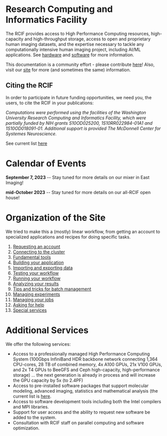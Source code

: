 # Research Computing and Informatics Facility
The RCIF provides access to High Performance Computing resources, high-capacity and high-throughput storage, access to open and proprietary human imaging datasets, and the expertise necessary to tackle any computationally intensive human imaging project, including AI/ML applications. See [hardware](system-info/hpc-hardware.md) and [software](software/software.md) for more information.

This documentation is a community effort - please contribute [here](https://github.com/rcifw/rcifw.github.io)! Also, visit our [site](https://sites.wustl.edu/chpc/) for more (and sometimes the same) information.

## Citing the RCIF
In order to participate in future funding opportunities, we need you, the users, to cite the RCIF in your publications:

_Computations were performed using the facilities of the Washington University Research Computing and Informatics Facility, which were partially funded by NIH grants S10OD025200, 1S10RR022984-01A1 and 1S10OD018091-01. Additional support is provided The McDonnell Center for Systemes Neuroscience._

See current list [here](publications.md)

# Calendar of Events
**September 7, 2023** -- Stay tuned for more details on our mixer in East Imaging!

**mid-October 2023** -- Stay tuned for more details on our all-RCIF open house!

# Organization of the Site
We tried to make this a (mostly) linear workflow, from getting an account to specialized applications and recipes for doing specific tasks.
1. [Requesting an account](getting-started/applying-for-a-user-account.md)
2. [Connecting to the cluster](getting-started/connect-to-login-nodes.md)
3. [Fundamental tools](under-construction.md)
4. [Building your application](under-construction.md)
5. [Importing and exporting data](under-construction.md)
6. [Testing your workflow](under-construction.md)
7. [Running your workflow](under-construction.md)
8. [Analyzing your results](under-construction.md)
9. [Tips and tricks for batch management](under-construction.md)
9. [Managing experiments](under-construction.md)
10. [Managing your jobs](under-construction.md)
11. [Asking for help](under-construction.md)
12. [Special services](under-construction.md)

# Additional Services

We offer the following services:

*   Access to a professionally managed High Performance Computing System (100Gbps InfiniBand HDR backbone network connecting 1,364 CPU-cores, 28 TB of combined memory, 4x A100 GPUs, 21x V100 GPUs, and 2x T4 GPUs to BeeGFS and Ceph high-capacity, high-performance storage) ... the next generation is already in process and will increase the GPU capacity by 5x (to 2.4PF)
* Access to pre-installed software packages that support molecular modeling, advanced imaging, statistics and mathematical analysis (the current list is [here](software/software.md).
* Access to software development tools including both the Intel compilers and MPI libraries.
* Support for user access and the ability to request new software be added to the system.
* Consultation with RCIF staff on parallel computing and software optimization.
